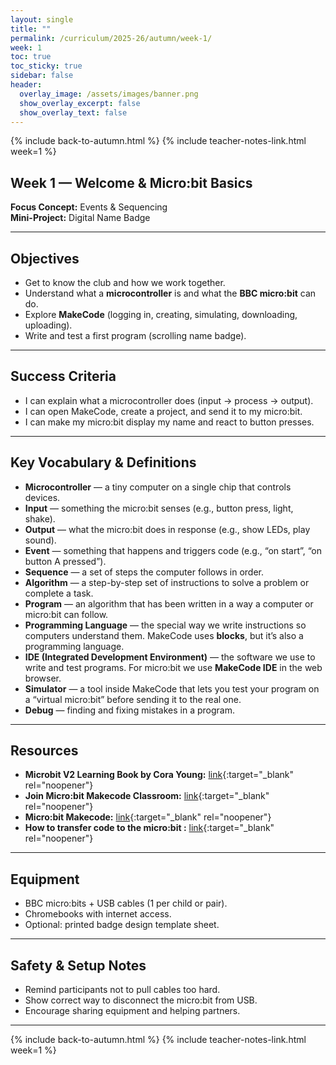 ```yaml
---
layout: single
title: ""
permalink: /curriculum/2025-26/autumn/week-1/
week: 1
toc: true
toc_sticky: true
sidebar: false
header:
  overlay_image: /assets/images/banner.png
  show_overlay_excerpt: false
  show_overlay_text: false
---
```


{% include back-to-autumn.html %}
{% include teacher-notes-link.html week=1 %}

## Week 1 — Welcome & Micro:bit Basics

**Focus Concept:** Events & Sequencing  
**Mini-Project:** Digital Name Badge

---

## Objectives
- Get to know the club and how we work together.  
- Understand what a **microcontroller** is and what the **BBC micro:bit** can do.  
- Explore **MakeCode** (logging in, creating, simulating, downloading, uploading).  
- Write and test a first program (scrolling name badge).

---

## Success Criteria 
- I can explain what a microcontroller does (input → process → output).  
- I can open MakeCode, create a project, and send it to my micro:bit.  
- I can make my micro:bit display my name and react to button presses.  

---

## Key Vocabulary & Definitions
- **Microcontroller** — a tiny computer on a single chip that controls devices.  
- **Input** — something the micro:bit senses (e.g., button press, light, shake).  
- **Output** — what the micro:bit does in response (e.g., show LEDs, play sound).  
- **Event** — something that happens and triggers code (e.g., “on start”, “on button A pressed”).  
- **Sequence** — a set of steps the computer follows in order.  
- **Algorithm** — a step-by-step set of instructions to solve a problem or complete a task.  
- **Program** — an algorithm that has been written in a way a computer or micro:bit can follow.  
- **Programming Language** — the special way we write instructions so computers understand them. MakeCode uses **blocks**, but it’s also a programming language.  
- **IDE (Integrated Development Environment)** — the software we use to write and test programs. For micro:bit we use **MakeCode IDE** in the web browser.  
- **Simulator** — a tool inside MakeCode that lets you test your program on a “virtual micro:bit” before sending it to the real one.  
- **Debug** — finding and fixing mistakes in a program.  

---

## Resources
- **Microbit V2 Learning Book by Cora Young:** [link](https://drive.google.com/file/d/1XLkU2YoNfRceLK_6HlpHcmtKa_EW-Sbw/view?usp=drive_link){:target="_blank" rel="noopener"}
- **Join Micro:bit Makecode Classroom:** [link](https://classroom.microbit.org/join){:target="_blank" rel="noopener"}  
- **Micro:bit Makecode:** [link](https://makecode.microbit.org){:target="_blank" rel="noopener"}
- **How to transfer code to the micro:bit :** [link](https://makecode.microbit.org){:target="_blank" rel="noopener"}  

---

## Equipment
- BBC micro:bits + USB cables (1 per child or pair).  
- Chromebooks with internet access.  
- Optional: printed badge design template sheet.  

---

## Safety & Setup Notes
- Remind participants not to pull cables too hard.  
- Show correct way to disconnect the micro:bit from USB.  
- Encourage sharing equipment and helping partners.

---

{% include back-to-autumn.html %}
{% include teacher-notes-link.html week=1 %}
